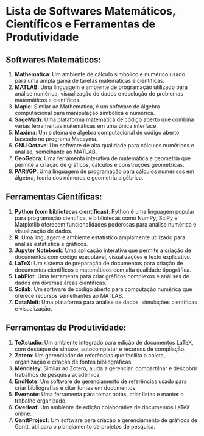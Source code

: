 # Lista de Softwares Matemáticos, Científicos e Ferramentas de Produtividade

## Softwares Matemáticos:

1. **Mathematica**: Um ambiente de cálculo simbólico e numérico usado para uma ampla gama de tarefas matemáticas e científicas.
2. **MATLAB**: Uma linguagem e ambiente de programação utilizado para análise numérica, visualização de dados e resolução de problemas matemáticos e científicos.
3. **Maple**: Similar ao Mathematica, é um software de álgebra computacional para manipulação simbólica e numérica.
4. **SageMath**: Uma plataforma matemática de código aberto que combina várias ferramentas matemáticas em uma única interface.
5. **Maxima**: Um sistema de álgebra computacional de código aberto baseado no programa Macsyma.
6. **GNU Octave**: Um software de alta qualidade para cálculos numéricos e análise, semelhante ao MATLAB.
7. **GeoGebra**: Uma ferramenta interativa de matemática e geometria que permite a criação de gráficos, cálculos e construções geométricas.
8. **PARI/GP**: Uma linguagem de programação para cálculos numéricos em álgebra, teoria dos números e geometria algébrica.

## Ferramentas Científicas:

1. **Python (com bibliotecas científicas)**: Python é uma linguagem popular para programação científica, e bibliotecas como NumPy, SciPy e Matplotlib oferecem funcionalidades poderosas para análise numérica e visualização de dados.
2. **R**: Uma linguagem e ambiente estatístico amplamente utilizado para análise estatística e gráficos.
3. **Jupyter Notebook**: Uma aplicação interativa que permite a criação de documentos com código executável, visualizações e texto explicativo.
4. **LaTeX**: Um sistema de preparação de documentos para criação de documentos científicos e matemáticos com alta qualidade tipográfica.
5. **LabPlot**: Uma ferramenta para criar gráficos complexos e análises de dados em diversas áreas científicas.
6. **Scilab**: Um software de código aberto para computação numérica que oferece recursos semelhantes ao MATLAB.
7. **DataMelt**: Uma plataforma para análise de dados, simulações científicas e visualização.

## Ferramentas de Produtividade:

1. **TeXstudio**: Um ambiente integrado para edição de documentos LaTeX, com destaque de sintaxe, autocompletar e recursos de compilação.
2. **Zotero**: Um gerenciador de referências que facilita a coleta, organização e citação de fontes bibliográficas.
3. **Mendeley**: Similar ao Zotero, ajuda a gerenciar, compartilhar e descobrir trabalhos de pesquisa acadêmica.
4. **EndNote**: Um software de gerenciamento de referências usado para criar bibliografias e citar fontes em documentos.
5. **Evernote**: Uma ferramenta para tomar notas, criar listas e manter o trabalho organizado.
6. **Overleaf**: Um ambiente de edição colaborativa de documentos LaTeX online.
7. **GanttProject**: Um software para criação e gerenciamento de gráficos de Gantt, útil para o planejamento de projetos de pesquisa.


